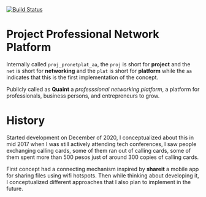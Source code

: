 [![Build Status](https://aprilmintacpineda.semaphoreci.com/badges/sls-proj-pronetplat-aa/branches/master.svg?style=shields&key=3eb7a40a-a241-44e6-b0f0-e8ffe20f1581)](https://aprilmintacpineda.semaphoreci.com/projects/sls-proj-pronetplat-aa)

# Project Professional Network Platform

Internally called `proj_pronetplat_aa`, the `proj` is short for **project** and the `net` is short for **networking** and the `plat` is short for **platform** while the `aa` indicates that this is the first implementation of the concept.

Publicly called as **Quaint** a _professsional networking platform_, a platform for professionals, business persons, and entrepreneurs to grow.

# History

Started development on December of 2020, I conceptualized about this in mid 2017 when I was still actively attending tech conferences, I saw people exchanging calling cards, some of them ran out of calling cards, some of them spent more than 500 pesos just of around 300 copies of calling cards.

First concept had a connecting mechanism inspired by **shareit** a mobile app for sharing files using wifi hotspots. Then while thinking about developing it, I conceptualized different approaches that I also plan to implement in the future.
